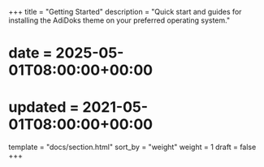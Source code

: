 +++
title = "Getting Started"
description = "Quick start and guides for installing the AdiDoks theme on your preferred operating system."
# date = 2025-05-01T08:00:00+00:00
# updated = 2021-05-01T08:00:00+00:00
template = "docs/section.html"
sort_by = "weight"
weight = 1
draft = false
+++
